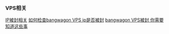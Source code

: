 ### VPS相关

[IP被封相关](https://github.com/shadowsocks/shadowsocks/issues/1130)
[如何检查bangwagon VPS ip是否被封](https://www.bandwagonhost.net/769.html)
[bangwagon VPS被封 你需要知道这些事](http://www.vpsxxs.com/banwagongvpsipbeifeng/)
